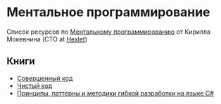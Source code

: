 # Ментальное программирование
Список ресурсов по [Ментальному программированию](https://www.youtube.com/watch?v=EEq1wdM2M2w) от Кирилла Мокевнина (CTO at [Hexlet](https://ru.hexlet.io/))

## Книги
* [Совершенный код](http://www.ozon.ru/context/detail/id/138437220/?partner=rastavelli)
* [Чистый код](http://www.ozon.ru/context/detail/id/142429922/?partner=rastavelli)
* [Принципы, паттерны и методики гибкой разработки на языке C#](http://www.ozon.ru/context/detail/id/141734494/?partner=rastavelli)
